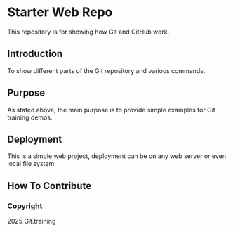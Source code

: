 # Starter Web Repo

This repository is for showing how Git and GitHub work.

## Introduction

To show different parts of the Git repository and various commands.

## Purpose

As stated above, the main purpose is to provide simple examples for Git training demos.

## Deployment

This is a simple web project, deployment can be on any web server or even local file system.

## How To Contribute

### Copyright

2025 Git.training